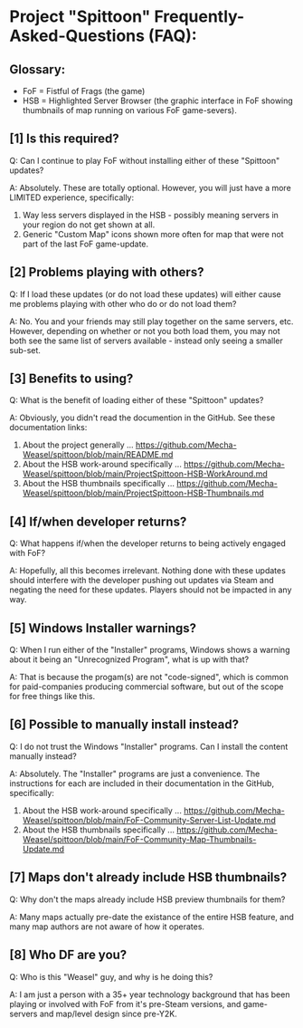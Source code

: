 Project "Spittoon" Frequently-Asked-Questions (FAQ):
===================================================

Glossary:
--------
* FoF = Fistful of Frags (the game)
* HSB = Highlighted Server Browser (the graphic interface in FoF showing thumbnails of map running on various FoF game-severs).

[1] Is this required?
--------------------
Q: Can I continue to play FoF without installing either of these "Spittoon" updates?

A: Absolutely.  These are totally optional.  However, you will just have a more LIMITED experience, specifically:
1) Way less servers displayed in the HSB - possibly meaning servers in your region do not get shown at all.
2) Generic "Custom Map" icons shown more often for map that were not part of the last FoF game-update.

[2] Problems playing with others?
--------------------------------
Q: If I load these updates (or do not load these updates) will either cause me problems playing with other who do or do not load them?

A: No.  You and your friends may still play together on the same servers, etc.  However, depending on whether or not you both load them, you may not both see the same list of servers available - instead only seeing a smaller sub-set.

[3] Benefits to using?
---------------------
Q: What is the benefit of loading either of these "Spittoon" updates?

A: Obviously, you didn't read the documention in the GitHub.  See these documentation links:
1) About the project generally ... https://github.com/Mecha-Weasel/spittoon/blob/main/README.md
2) About the HSB work-around specifically ... https://github.com/Mecha-Weasel/spittoon/blob/main/ProjectSpittoon-HSB-WorkAround.md
3) About the HSB thumbnails specifically ... https://github.com/Mecha-Weasel/spittoon/blob/main/ProjectSpittoon-HSB-Thumbnails.md

[4] If/when developer returns?
-----------------------------
Q: What happens if/when the developer returns to being actively engaged with FoF?

A: Hopefully, all this becomes irrelevant.  Nothing done with these updates should interfere with the developer pushing out updates via Steam and negating the need for these updates.  Players should not be impacted in any way.

[5] Windows Installer warnings?
------------------------------
Q: When I run either of the "Installer" programs, Windows shows a warning about it being an "Unrecognized Program", what is up with that?

A: That is because the progam(s) are not "code-signed", which is common for paid-companies producing commercial software, but out of the scope for free things like this.

[6] Possible to manually install instead?
----------------------------------------
Q: I do not trust the Windows "Installer" programs.  Can I install the content manually instead?

A: Absolutely.  The "Installer" programs are just a convenience.  The instructions for each are included in their documentation in the GitHub, specifically:
1) About the HSB work-around specifically ... https://github.com/Mecha-Weasel/spittoon/blob/main/FoF-Community-Server-List-Update.md
2) About the HSB thumbnails specifically ... https://github.com/Mecha-Weasel/spittoon/blob/main/FoF-Community-Map-Thumbnails-Update.md

[7] Maps don't already include HSB thumbnails?
---------------------------------------------
Q: Why don't the maps already include HSB preview thumbnails for them?

A: Many maps actually pre-date the existance of the entire HSB feature, and many map authors are not aware of how it operates.

[8] Who DF are you?
------------------
Q: Who is this "Weasel" guy, and why is he doing this?

A: I am just a person with a 35+ year technology background that has been playing or involved with FoF from it's pre-Steam versions, and game-servers and map/level design since pre-Y2K.
 
